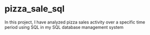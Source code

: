# pizza_sale_sql

In this project, I have analyzed pizza sales activity over a specific time period using SQL in my SQL database management system
